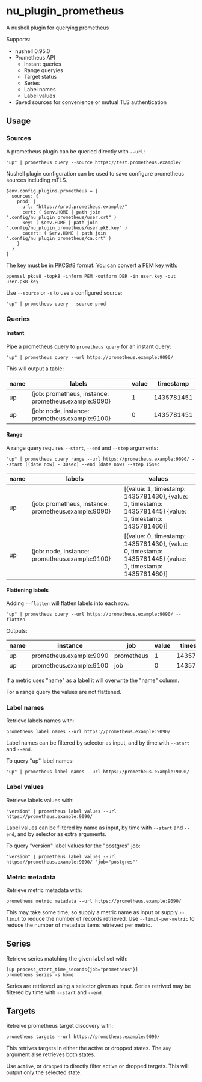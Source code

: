 # nu_plugin_prometheus

A nushell plugin for querying prometheus

Supports:
* nushell 0.95.0
* Prometheus API
    * Instant queries
    * Range queryies
    * Target status
    * Series
    * Label names
    * Label values
* Saved sources for convenience or mutual TLS authentication

## Usage

### Sources

A prometheus plugin can be queried directly with `--url`:

```nushell
"up" | prometheus query --source https://test.prometheus.example/
```

Nushell plugin configuration can be used to save configure prometheus sources
including mTLS.

```nushell
$env.config.plugins.prometheus = {
  sources: {
    prod: {
      url: "https://prod.prometheus.example/"
      cert: ( $env.HOME | path join ".config/nu_plugin_prometheus/user.crt" )
      key: ( $env.HOME | path join ".config/nu_plugin_prometheus/user.pk8.key" )
      cacert: ( $env.HOME | path join ".config/nu_plugin_prometheus/ca.crt" )
    }
  }
}
```

The key must be in PKCS#8 format. You can convert a PEM key with:

```nushell
openssl pkcs8 -topk8 -inform PEM -outform DER -in user.key -out user.pk8.key
```

Use `--source` or `-s` to use a configured source:

```nushell
"up" | prometheus query --source prod
```

### Queries

#### Instant

Pipe a prometheus query to `prometheus query` for an instant query:

```nushell
"up" | prometheus query --url https://prometheus.example:9090/
```

This will output a table:

|name|labels|value|timestamp|
|-|-|-|-|
|up|{job: prometheus, instance: prometheus.example:9090}|1|1435781451|
|up|{job: node, instance: prometheus.example:9100}|0|1435781451|

#### Range

A range query requires `--start`, `--end` and `--step` arguments:

```nushell
"up" | prometheus query range --url https://prometheus.example:9090/ --start ((date now) - 30sec) --end (date now) --step 15sec
```

|name|labels|values|
|-|-|-|
|up|{job: prometheus, instance: prometheus.example:9090}|[{value: 1, timestamp: 1435781430}, {value: 1, timestamp: 1435781445} {value: 1, timestamp: 1435781460}]|
|up|{job: node, instance: prometheus.example:9100}|[{value: 0, timestamp: 1435781430}, {value: 0, timestamp: 1435781445} {value: 1, timestamp: 1435781460}]|

#### Flattening labels

Adding `--flatten` will flatten labels into each row.

```nushell
"up" | prometheus query --url https://prometheus.example:9090/ --flatten
```

Outputs:

|name|instance|job|value|timestamp|
|-|-|-|-|-|
|up|prometheus.example:9090|prometheus|1|1435781451|
|up|prometheus.example:9100|job|0|1435781451|

If a metric uses "name" as a label it will overwrite the "name" column.

For a range query the values are not flattened.

### Label names

Retrieve labels names with:

```nushell
prometheus label names --url https://prometheus.example:9090/
```

Label names can be filtered by selector as input, and by time with `--start`
and `--end`.

To query "up" label names:

```nushell
"up" | prometheus label names --url https://prometheus.example:9090/
```

### Label values

Retrieve labels values with:

```nushell
"version" | prometheus label values --url https://prometheus.example:9090/
```

Label values can be filtered by name as input, by time with `--start` and
`--end`, and by selector as extra arguments.

To query "version" label values for the "postgres" job:

```nushell
"version" | prometheus label values --url https://prometheus.example:9090/ 'job="postgres"'
```

### Metric metadata

Retrieve metric metadata with:

```nushell
prometheus metric metadata --url https://prometheus.example:9090/
```

This may take some time, so supply a metric name as input or supply `--limit`
to reduce the number of records retrieved.  Use `--limit-per-metric` to reduce
the number of metadata items retrieved per metric.

## Series

Retrieve series matching the given label set with:

```nushell
[up process_start_time_seconds{job="prometheus"}] |
prometheus series -s home
```

Series are retrieved using a selector given as input.  Series retrived may be
filtered by time with `--start` and `--end`.

## Targets

Retreive prometheus target discovery with:

```nushell
prometheus targets --url https://prometheus.example:9090/
```

This retrives targets in either the active or dropped states.  The `any`
argument alse retrieves both states.

Use `active`, or `dropped` to directly filter active or dropped targets.  This
will output only the selected state.

